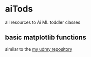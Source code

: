 # aiTods
all resources to Ai ML toddler classes

## basic matplotlib functions
similar to the <a href="https://github.com/patricphinehas/udmy"> my udmy repository </a> 
